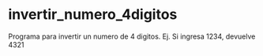 # invertir_numero_4digitos
Programa para invertir un numero de 4 digitos. Ej. Si ingresa 1234, devuelve 4321
